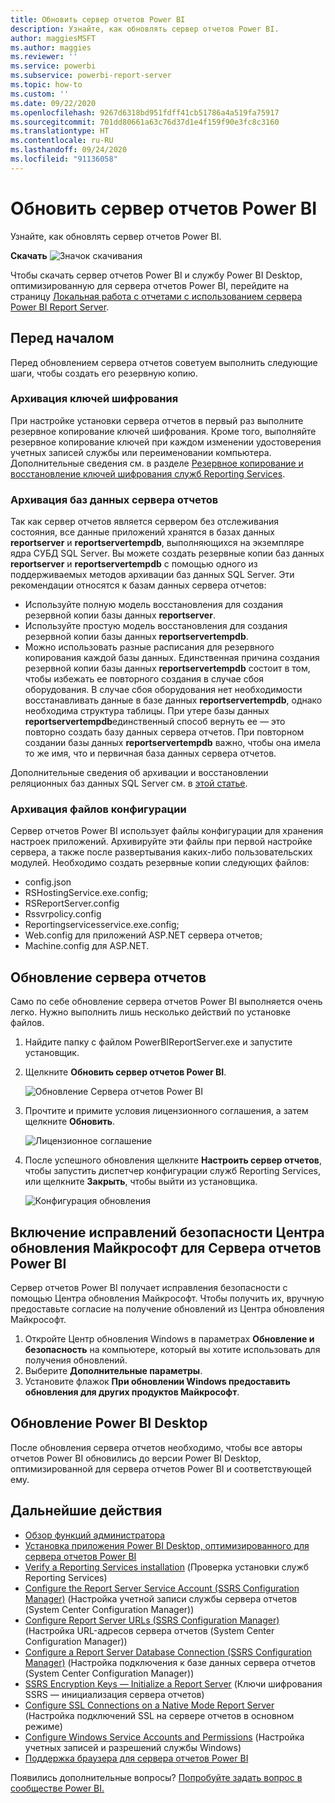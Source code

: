 ```yaml
---
title: Обновить сервер отчетов Power BI
description: Узнайте, как обновлять сервер отчетов Power BI.
author: maggiesMSFT
ms.author: maggies
ms.reviewer: ''
ms.service: powerbi
ms.subservice: powerbi-report-server
ms.topic: how-to
ms.custom: ''
ms.date: 09/22/2020
ms.openlocfilehash: 9267d6318bd951fdff41cb51786a4a519fa75917
ms.sourcegitcommit: 701dd80661a63c76d37d1e4f159f90e3fc8c3160
ms.translationtype: HT
ms.contentlocale: ru-RU
ms.lasthandoff: 09/24/2020
ms.locfileid: "91136058"
---
```

# <a name="upgrade-power-bi-report-server"></a>Обновить сервер отчетов Power BI

Узнайте, как обновлять сервер отчетов Power BI.

 **Скачать** ![Значок скачивания](media/upgrade/download.png "Значок скачивания")

Чтобы скачать сервер отчетов Power BI и службу Power BI Desktop, оптимизированную для сервера отчетов Power BI, перейдите на страницу [Локальная работа с отчетами с использованием сервера Power BI Report Server](https://powerbi.microsoft.com/report-server/).

## <a name="before-you-begin"></a>Перед началом

Перед обновлением сервера отчетов советуем выполнить следующие шаги, чтобы создать его резервную копию.

### <a name="backing-up-the-encryption-keys"></a>Архивация ключей шифрования

При настройке установки сервера отчетов в первый раз выполните резервное копирование ключей шифрования. Кроме того, выполняйте резервное копирование ключей при каждом изменении удостоверения учетных записей службы или переименовании компьютера. Дополнительные сведения см. в разделе [Резервное копирование и восстановление ключей шифрования служб Reporting Services](https://docs.microsoft.com/sql/reporting-services/install-windows/ssrs-encryption-keys-back-up-and-restore-encryption-keys).

### <a name="backing-up-the-report-server-databases"></a>Архивация баз данных сервера отчетов

Так как сервер отчетов является сервером без отслеживания состояния, все данные приложений хранятся в базах данных **reportserver** и **reportservertempdb**, выполняющихся на экземпляре ядра СУБД SQL Server. Вы можете создать резервные копии баз данных **reportserver** и **reportservertempdb** с помощью одного из поддерживаемых методов архивации баз данных SQL Server. Эти рекомендации относятся к базам данных сервера отчетов:

* Используйте полную модель восстановления для создания резервной копии базы данных **reportserver**.
* Используйте простую модель восстановления для создания резервной копии базы данных **reportservertempdb**.
* Можно использовать разные расписания для резервного копирования каждой базы данных. Единственная причина создания резервной копии базы данных **reportservertempdb** состоит в том, чтобы избежать ее повторного создания в случае сбоя оборудования. В случае сбоя оборудования нет необходимости восстанавливать данные в базе данных **reportservertempdb**, однако необходима структура таблицы. При утере базы данных **reportservertempdb**единственный способ вернуть ее — это повторно создать базу данных сервера отчетов. При повторном создании базы данных **reportservertempdb** важно, чтобы она имела то же имя, что и первичная база данных сервера отчетов.

Дополнительные сведения об архивации и восстановлении реляционных баз данных SQL Server см. в [этой статье](/sql/relational-databases/backup-restore/back-up-and-restore-of-sql-server-databases).

### <a name="backing-up-the-configuration-files"></a>Архивация файлов конфигурации

Сервер отчетов Power BI использует файлы конфигурации для хранения настроек приложений. Архивируйте эти файлы при первой настройке сервера, а также после развертывания каких-либо пользовательских модулей. Необходимо создать резервные копии следующих файлов:

* config.json
* RSHostingService.exe.config;
* RSReportServer.config
* Rssvrpolicy.config
* Reportingservicesservice.exe.config;
* Web.config для приложений ASP.NET сервера отчетов;
* Machine.config для ASP.NET.

## <a name="upgrade-the-report-server"></a>Обновление сервера отчетов

Само по себе обновление сервера отчетов Power BI выполняется очень легко. Нужно выполнить лишь несколько действий по установке файлов.

1. Найдите папку с файлом PowerBIReportServer.exe и запустите установщик.

2. Щелкните **Обновить сервер отчетов Power BI**.

    ![Обновление Сервера отчетов Power BI](media/upgrade/reportserver-upgrade1.png "Обновить сервер отчетов Power BI")

3. Прочтите и примите условия лицензионного соглашения, а затем щелкните **Обновить**.

    ![Лицензионное соглашение](media/upgrade/reportserver-upgrade-eula.png "Лицензионное соглашение")

4. После успешного обновления щелкните **Настроить сервер отчетов**, чтобы запустить диспетчер конфигурации служб Reporting Services, или щелкните **Закрыть**, чтобы выйти из установщика.

    ![Конфигурация обновления](media/upgrade/reportserver-upgrade-configure.png)

## <a name="enable-microsoft-update-security-fixes-for-power-bi-report-server"></a>Включение исправлений безопасности Центра обновления Майкрософт для Сервера отчетов Power BI

Сервер отчетов Power BI получает исправления безопасности с помощью Центра обновления Майкрософт. Чтобы получить их, вручную предоставьте согласие на получение обновлений из Центра обновления Майкрософт.

1.  Откройте Центр обновления Windows в параметрах **Обновление и безопасность** на компьютере, который вы хотите использовать для получения обновлений.
2.  Выберите **Дополнительные параметры**.
3.  Установите флажок **При обновлении Windows предоставить обновления для других продуктов Майкрософт**.

## <a name="upgrade-power-bi-desktop"></a>Обновление Power BI Desktop

После обновления сервера отчетов необходимо, чтобы все авторы отчетов Power BI обновились до версии Power BI Desktop, оптимизированной для сервера отчетов Power BI и соответствующей ему.

## <a name="next-steps"></a>Дальнейшие действия

* [Обзор функций администратора](admin-handbook-overview.md)  
* [Установка приложения Power BI Desktop, оптимизированного для сервера отчетов Power BI](install-powerbi-desktop.md)  
* [Verify a Reporting Services installation](/sql/reporting-services/install-windows/verify-a-reporting-services-installation) (Проверка установки служб Reporting Services)  
* [Configure the Report Server Service Account (SSRS Configuration Manager)](/sql/reporting-services/install-windows/configure-the-report-server-service-account-ssrs-configuration-manager) (Настройка учетной записи службы сервера отчетов (System Center Configuration Manager))  
* [Configure Report Server URLs (SSRS Configuration Manager)](/sql/reporting-services/install-windows/configure-report-server-urls-ssrs-configuration-manager) (Настройка URL-адресов сервера отчетов (System Center Configuration Manager))  
* [Configure a Report Server Database Connection (SSRS Configuration Manager)](/sql/reporting-services/install-windows/configure-a-report-server-database-connection-ssrs-configuration-manager) (Настройка подключения к базе данных сервера отчетов (System Center Configuration Manager))  
* [SSRS Encryption Keys — Initialize a Report Server](/sql/reporting-services/install-windows/ssrs-encryption-keys-initialize-a-report-server) (Ключи шифрования SSRS — инициализация сервера отчетов)  
* [Configure SSL Connections on a Native Mode Report Server](/sql/reporting-services/security/configure-ssl-connections-on-a-native-mode-report-server) (Настройка подключений SSL на сервере отчетов в основном режиме)  
* [Configure Windows Service Accounts and Permissions](/sql/database-engine/configure-windows/configure-windows-service-accounts-and-permissions) (Настройка учетных записей и разрешений службы Windows)  
* [Поддержка браузера для сервера отчетов Power BI](browser-support.md)

Появились дополнительные вопросы? [Попробуйте задать вопрос в сообществе Power BI.](https://community.powerbi.com/)

